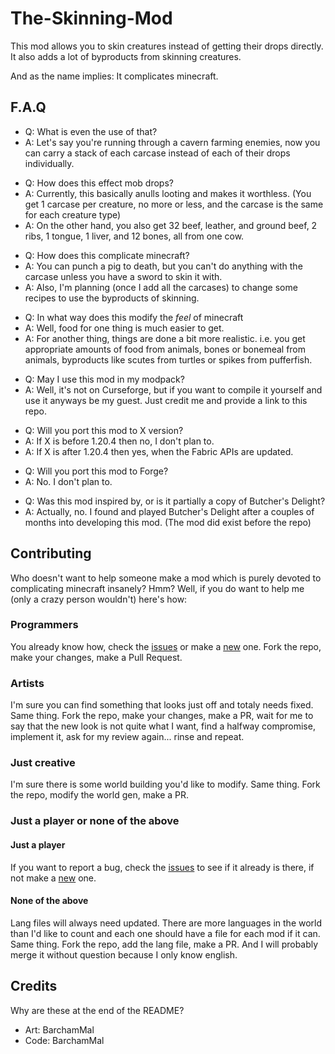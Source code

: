 # The-Skinning-Mod
 This mod allows you to skin creatures instead of getting their drops directly.
 It also adds a lot of byproducts from skinning creatures.

 And as the name implies: It complicates minecraft.

 ##  F.A.Q
  - Q: What is even the use of that?
  - A: Let's say you're running through a cavern farming enemies, now you can carry a stack of each carcase instead of each of their drops individually.

  + Q: How does this effect mob drops?
  + A: Currently, this basically anulls looting and makes it worthless. (You get 1 carcase per creature, no more or less, and the carcase is the same for each creature type)
  + A: On the other hand, you also get 32 beef, leather, and ground beef, 2 ribs, 1 tongue, 1 liver, and 12 bones, all from one cow.

  - Q: How does this complicate minecraft?
  - A: You can punch a pig to death, but you can't do anything with the carcase unless you have a sword to skin it with.
  - A: Also, I'm planning (once I add all the carcases) to change some recipes to use the byproducts of skinning.

  + Q: In what way does this modify the *feel* of minecraft
  + A: Well, food for one thing is much easier to get.
  + A: For another thing, things are done a bit more realistic. i.e. you get appropriate amounts of food from animals, bones or bonemeal from animals, byproducts like scutes from turtles or spikes from pufferfish.

 - Q: May I use this mod in my modpack?
 - A: Well, it's not on Curseforge, but if you want to compile it yourself and use it anyways be my guest. Just credit me and provide a link to this repo.

 + Q: Will you port this mod to X version?
 + A: If X is before 1.20.4 then no, I don't plan to.
 + A: If X is after 1.20.4 then yes, when the Fabric APIs are updated.

 - Q: Will you port this mod to Forge?
 - A: No. I don't plan to.

 + Q: Was this mod inspired by, or is it partially a copy of Butcher's Delight?
 + A: Actually, no. I found and played Butcher's Delight after a couples of months into developing this mod. (The mod did exist before the repo)


## Contributing

Who doesn't want to help someone make a mod which is purely devoted to complicating minecraft insanely? Hmm?
Well, if you do want to help me (only a crazy person wouldn't) here's how:

### Programmers
You already know how, check the [issues](https://github.com/BarchamMal/Skinning-Mod/issues) or make a [new](https://github.com/BarchamMal/Skinning-Mod/issues/new) one.
Fork the repo, make your changes, make a Pull Request.

### Artists
I'm sure you can find something that looks just off and totaly needs fixed. Same thing.
Fork the repo, make your changes, make a PR, wait for me to say that the new look is not quite what I want, find a halfway compromise, implement it, ask for my review again... rinse and repeat.

### Just creative
I'm sure there is some world building you'd like to modify. Same thing.
Fork the repo, modify the world gen, make a PR.

### Just a player or none of the above
#### Just a player
If you want to report a bug, check the [issues](https://github.com/BarchamMal/Skinning-Mod/issues) to see if it already is there, if not make a [new](https://github.com/BarchamMal/Skinning-Mod/issues/new) one.
#### None of the above
Lang files will always need updated. There are more languages in the world than I'd like to count and each one should have a file for each mod if it can. Same thing.
Fork the repo, add the lang file, make a PR. And I will probably merge it without question because I only know english.

## Credits
Why are these at the end of the README?
- Art: BarchamMal
- Code: BarchamMal
